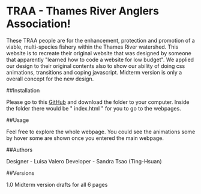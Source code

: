 # TRAA - Thames River Anglers Association!

These TRAA people are for the enhancement, protection and promotion of a viable, multi-species fishery within the Thames River watershed.
This website is to recreate their original website that was designed by someone that apparently "learned how to code a website for low budget". We applied our design to their original contents also to show our ability of doing css animations, transitions and coping javascript. Midterm version is only a overall concept for the new design.

##Installation

Please go to this [GitHub](https://github.com/luisavm/Tsao_Valero_Midterm) and download the folder to your computer. Inside the folder there would be " index.html " for you to go to the webpages.

##Usage

Feel free to explore the whole webpage. You could see the animations some by hover some are shown once you entered the main webpage.

##Authors

Designer - Luisa Valero
Developer - Sandra Tsao (Ting-Hsuan)

##Versions

1.0 Midterm version drafts for all 6 pages